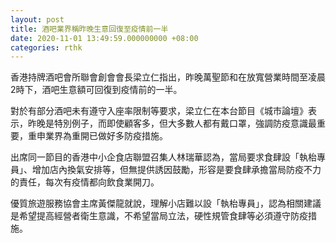 ```yaml
---
layout: post
title: 酒吧業界稱昨晚生意回復至疫情前一半
date: 2020-11-01 13:49:59.000000000 +08:00
categories: rthk
---
```


香港持牌酒吧會所聯會創會會長梁立仁指出，昨晚萬聖節和在放寬營業時間至凌晨2時下，酒吧生意額可回復到疫情前的一半。

對於有部分酒吧未有遵守入座率限制等要求，梁立仁在本台節目《城市論壇》表示，昨晚是特別例子，而即使顧客多，但大多數人都有戴口罩，強調防疫意識最重要，重申業界為重開已做好多防疫措施。

出席同一節目的香港中小企食店聯盟召集人林瑞華認為，當局要求食肆設「執枱專員」、增加店內換氣安排等，但無提供誘因鼓勵，形容是要食肆承擔當局防疫不力的責任，每次有疫情都向飲食業開刀。

優質旅遊服務協會主席黃傑龍就說，理解小店難以設「執枱專員」，認為相關建議是希望提高經營者衛生意識，不希望當局立法，硬性規管食肆等必須遵守防疫措施。

